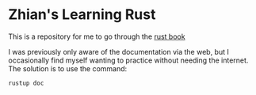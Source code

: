 # Zhian's Learning Rust

This is a repository for me to go through the [rust book](https://doc.rust-lang.org/stable/book/)

I was previously only aware of the documentation via the web, but I occasionally
find myself wanting to practice without needing the internet. The solution is to
use the command:

```
rustup doc
```

